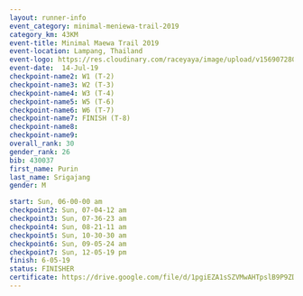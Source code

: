 ```yaml
---
layout: runner-info 
event_category: minimal-meniewa-trail-2019 
category_km: 43KM 
event-title: Minimal Maewa Trail 2019 
event-location: Lampang, Thailand 
event-logo: https://res.cloudinary.com/raceyaya/image/upload/v1569072805/logo/minimal-trail_ktnvsp.jpg 
event-date:  14-Jul-19 
checkpoint-name2: W1 (T-2) 
checkpoint-name3: W2 (T-3) 
checkpoint-name4: W3 (T-4) 
checkpoint-name5: W5 (T-6) 
checkpoint-name6: W6 (T-7) 
checkpoint-name7: FINISH (T-8) 
checkpoint-name8: 
checkpoint-name9: 
overall_rank: 30
gender_rank: 26
bib: 430037
first_name: Purin
last_name: Srigajang
gender: M

start: Sun, 06-00-00 am
checkpoint2: Sun, 07-04-12 am
checkpoint3: Sun, 07-36-23 am
checkpoint4: Sun, 08-21-11 am
checkpoint5: Sun, 10-30-30 am
checkpoint6: Sun, 09-05-24 am
checkpoint7: Sun, 12-05-19 pm
finish: 6-05-19
status: FINISHER
certificate: https://drive.google.com/file/d/1pgiEZA1sSZVMwAHTpslB9P9ZDjinZaxc/view?usp=sharing
---
```

